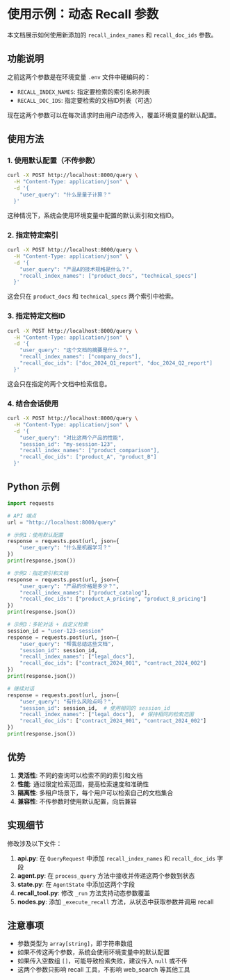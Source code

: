 # 使用示例：动态 Recall 参数

本文档展示如何使用新添加的 `recall_index_names` 和 `recall_doc_ids` 参数。

## 功能说明

之前这两个参数是在环境变量 `.env` 文件中硬编码的：
- `RECALL_INDEX_NAMES`: 指定要检索的索引名称列表
- `RECALL_DOC_IDS`: 指定要检索的文档ID列表（可选）

现在这两个参数可以在每次请求时由用户动态传入，覆盖环境变量的默认配置。

## 使用方法

### 1. 使用默认配置（不传参数）

```bash
curl -X POST http://localhost:8000/query \
  -H "Content-Type: application/json" \
  -d '{
    "user_query": "什么是量子计算？"
  }'
```

这种情况下，系统会使用环境变量中配置的默认索引和文档ID。

### 2. 指定特定索引

```bash
curl -X POST http://localhost:8000/query \
  -H "Content-Type: application/json" \
  -d '{
    "user_query": "产品A的技术规格是什么？",
    "recall_index_names": ["product_docs", "technical_specs"]
  }'
```

这会只在 `product_docs` 和 `technical_specs` 两个索引中检索。

### 3. 指定特定文档ID

```bash
curl -X POST http://localhost:8000/query \
  -H "Content-Type: application/json" \
  -d '{
    "user_query": "这个文档的摘要是什么？",
    "recall_index_names": ["company_docs"],
    "recall_doc_ids": ["doc_2024_Q1_report", "doc_2024_Q2_report"]
  }'
```

这会只在指定的两个文档中检索信息。

### 4. 结合会话使用

```bash
curl -X POST http://localhost:8000/query \
  -H "Content-Type: application/json" \
  -d '{
    "user_query": "对比这两个产品的性能",
    "session_id": "my-session-123",
    "recall_index_names": ["product_comparison"],
    "recall_doc_ids": ["product_A", "product_B"]
  }'
```

## Python 示例

```python
import requests

# API 端点
url = "http://localhost:8000/query"

# 示例1：使用默认配置
response = requests.post(url, json={
    "user_query": "什么是机器学习？"
})
print(response.json())

# 示例2：指定索引和文档
response = requests.post(url, json={
    "user_query": "产品的价格是多少？",
    "recall_index_names": ["product_catalog"],
    "recall_doc_ids": ["product_A_pricing", "product_B_pricing"]
})
print(response.json())

# 示例3：多轮对话 + 自定义检索
session_id = "user-123-session"
response = requests.post(url, json={
    "user_query": "帮我总结这些文档",
    "session_id": session_id,
    "recall_index_names": ["legal_docs"],
    "recall_doc_ids": ["contract_2024_001", "contract_2024_002"]
})
print(response.json())

# 继续对话
response = requests.post(url, json={
    "user_query": "有什么风险点吗？",
    "session_id": session_id,  # 使用相同的 session_id
    "recall_index_names": ["legal_docs"],  # 保持相同的检索范围
    "recall_doc_ids": ["contract_2024_001", "contract_2024_002"]
})
print(response.json())
```

## 优势

1. **灵活性**: 不同的查询可以检索不同的索引和文档
2. **性能**: 通过限定检索范围，提高检索速度和准确性
3. **隔离性**: 多租户场景下，每个用户可以检索自己的文档集合
4. **兼容性**: 不传参数时使用默认配置，向后兼容

## 实现细节

修改涉及以下文件：

1. **api.py**: 在 `QueryRequest` 中添加 `recall_index_names` 和 `recall_doc_ids` 字段
2. **agent.py**: 在 `process_query` 方法中接收并传递这两个参数到状态
3. **state.py**: 在 `AgentState` 中添加这两个字段
4. **recall_tool.py**: 修改 `_run` 方法支持动态参数覆盖
5. **nodes.py**: 添加 `_execute_recall` 方法，从状态中获取参数并调用 recall

## 注意事项

- 参数类型为 `array[string]`，即字符串数组
- 如果不传这两个参数，系统会使用环境变量中的默认配置
- 如果传入空数组 `[]`，可能导致检索失败，建议传入 `null` 或不传
- 这两个参数只影响 recall 工具，不影响 web_search 等其他工具

